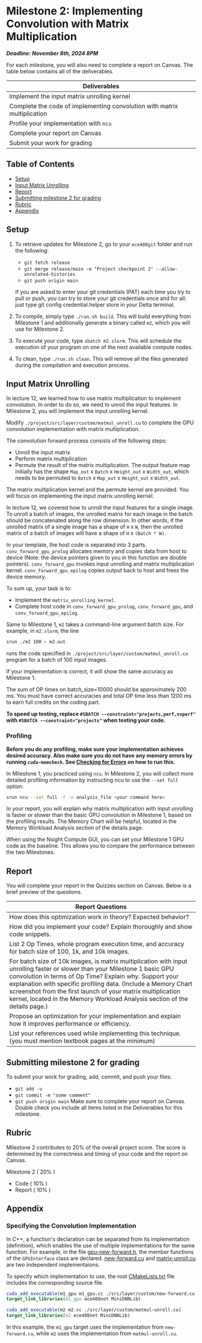 # Milestone 2: Implementing Convolution with Matrix Multiplication


***Deadline: November 8th, 2024 8PM***

For each milestone, you will also need to complete a report on Canvas. The table below contains all of the deliverables.

| Deliverables                                                             |
| ------------------------------------------------------------------------ |
| Implement the input matrix unrolling kernel                              |
| Complete the code of implementing convolution with matrix multiplication |
| Profile your implementation with `ncu`                                   |
| Complete your report on Canvas                                           |
| Submit your work for grading                                             |

## Table of Contents

- [Setup](#setup)
- [Input Matrix Unrolling](#input-matrix-unrolling)
- [Report](#report)
- [Submitting milestone 2 for grading](#submitting-milestone-2-for-grading)
- [Rubric](#rubric)
- [Appendix](#appendix)

## Setup

1. To retrieve updates for Milestone 2, go to your `ece408git` folder and run the following:

   * `git fetch release`
   * `git merge release/main -m "Project checkpoint 2" --allow-unrelated-histories`
   * `git push origin main`

   If you are asked to enter your git credentials (PAT) each time you try to pull or push, you can try to store your git credentials once and for all: just type git config credential.helper store in your Delta terminal.

2. To compile, simply type `./run.sh build`. This will build everything from Milestone 1 and additionally generate a binary called `m2`, which you will use for Milestone 2.

3. To execute your code, type `sbatch m2.slurm`. This will schedule the execution of your program on one of the next available compute nodes.

4. To clean, type `./run.sh clean`. This will remove all the files generated during the compilation and execution process.

## Input Matrix Unrolling

In lecture 12, we learned how to use matrix multiplication to implement convolution. In order to do so, we need to unroll the input features. In Milestone 2, you will implement the input unrolling kernel.

Modify `./project/src/layer/custom/matmul_unroll.cu` to complete the GPU convolution implementation with matrix multiplication.

The convolution forward process consists of the following steps:
- Unroll the input matrix
- Perform matrix multiplication
- Permute the result of the matrix multiplication. The output feature map initially has the shape `Map_out` x `Batch` x `Height_out` x `Width_out`, which needs to be permuted to `Batch` x `Map_out` x `Height_out` x `Width_out`.

The matrix multiplication kernel and the permute kernel are provided. You will focus on implementing the input matrix unrolling kernel.

In lecture 12, we covered how to unroll the input features for a single image. To unroll a batch of images, the unrolled matrix for each image in the batch should be concatenated along the row dimension. In other words, if the unrolled matrix of a single image has a shape of `H` x `W`, then the unrolled matrix of a batch of images will have a shape of `H` x `(Batch * W)`.

In your template, the host code is separated into 3 parts. `conv_forward_gpu_prolog` allocates memory and copies data from host to device (Note: the device pointers given to you in this function are double pointers). `conv_forward_gpu` invokes input unrolling and matrix multiplication kernel. `conv_forward_gpu_epilog` copies output back to host and frees the device memory.

To sum up, your task is to:
- Implement the `matrix_unrolling_kernel`.
- Complete host code in `conv_forward_gpu_prolog`, `conv_forward_gpu`, and `conv_forward_gpu_epilog`.

Same to Milestone 1, `m2` takes a command-line argument batch size. For example, in `m2.slurm`, the line

```bash
srun ./m2 100 > m2.out
```

runs the code specified in `./project/src/layer/custom/matmul_unroll.cu` program for a batch of 100 input images.

If your implementation is correct, it will show the same accuracy as Milestone 1.

The sum of OP times on batch_size=10000 should be approximately 200 ms. You must have correct accuracies and total OP time less than 1200 ms to earn full credits on the coding part.

**To speed up testing, replace `#SBATCH --constraint="projects,perf,nvperf"` with `#SBATCH --constraint="projects"` when testing your code.**

### Profiling

**Before you do any profiling, make sure your implementation achieves desired accuracy. Also make sure you do not have any memory errors by running `cuda-memcheck`. See [Checking for Errors](README.md#checking-for-errors) on how to run this.**


In Milestone 1, you practiced using `ncu`. In Milestone 2, you will collect more detailed profiling information by instructing ncu to use the `--set full` option:

```bash
srun ncu --set full -f -o analysis_file <your command here>
```

In your report, you will explain why matrix multiplication with input unrolling is faster or slower than the basic GPU convolution in Milestone 1, based on the profiling results. The Memory Chart will be helpful, located in the Memory Workload Analysis section of the details page.

When using the Nsight Compute GUI, you can set your Milestone 1 GPU code as the baseline. This allows you to compare the performance between the two Milestones.

## Report

You will complete your report in the Quizzes section on Canvas. Below is a brief preview of the questions.

| Report Questions                                                                                                                                                                                                                                                                                                                                                            |
| --------------------------------------------------------------------------------------------------------------------------------------------------------------------------------------------------------------------------------------------------------------------------------------------------------------------------------------------------------------------------- |
| How does this optimization work in theory? Expected behavior?                                                                                                                                                                                                                                                                                                               |
| How did you implement your code? Explain thoroughly and show code snippets.                                                                                                                                                                                                                                                                                                 |
| List 2 Op Times, whole program execution time, and accuracy for batch size of 100, 1k, and 10k images.                                                                                                                                                                                                                                                                      |
| For batch size of 10k images, is matrix multiplication with input unrolling faster or slower than your Milestone 1 basic GPU convolution in terms of Op Time? Explain why. Support your explanation with specific profiling data. (Include a Memory Chart screenshot from the first launch of your matrix multiplication kernel, located in the Memory Workload Analysis section of the details page.) |
| Propose an optimization for your implementation and explain how it improves performance or efficiency.                                                                                                                                                                                                                                                                      |
| List your references used while implementing this technique. (you must mention textbook pages at the minimum)                                                                                                                                                                                                                                                               |

## Submitting milestone 2 for grading

To submit your work for grading, add, commit, and push your files:

* ```git add -u```
* ```git commit -m "some comment"```
* ```git push origin main```
  Make sure to complete your report on Canvas. Double check you include all items listed in the Deliverables for this milestone.

## Rubric

Milestone 2 contributes to 20% of the overall project score. The score is determined by the correctness and timing of your code and the report on Canvas.

Milestone 2 ( 20% )
 * Code ( 10% )
 * Report ( 10% )

## Appendix

### Specifying the Convolution Implementation

In C++, a function's declaration can be separated from its implementation (definition), which enables the use of multiple implementations for the same function. For example, in the file [gpu-new-forward.h](project/src/layer/custom/gpu-new-forward.h), the member functions of the `GPUInterface` class are declared. [new-forward.cu](project/src/layer/custom/new-forward.cu) and [matrix-unroll.cu](project/src/layer/custom/matmul-unroll.cu) are two independent implementaions.

To specify which implementation to use, the root [CMakeLists.txt](project/CMakeLists.txt) file includes the corresponding source file.

```CMake
cuda_add_executable(m1_gpu m1_gpu.cc ./src/layer/custom/new-forward.cu)
target_link_libraries(m1_gpu ece408net MiniDNNLib)

cuda_add_executable(m2 m2.cc ./src/layer/custom/matmul-unroll.cu)
target_link_libraries(m2 ece408net MiniDNNLib)
```

In this example, the `m1_gpu` target uses the implementation from `new-forward.cu`, while `m2` uses the implementation from `matmul-unroll.cu`.
